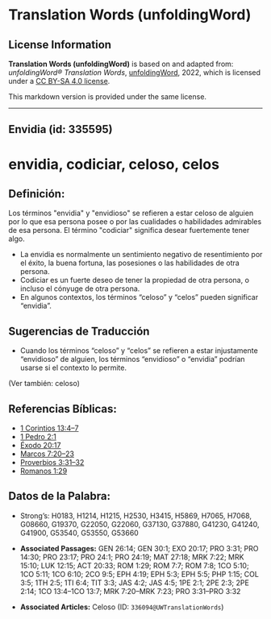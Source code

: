 # Translation Words (unfoldingWord)

## License Information

**Translation Words (unfoldingWord)** is based on and adapted from: _unfoldingWord® Translation Words_, [unfoldingWord](https://unfoldingword.org/utw), 2022, which is licensed under a [CC BY-SA 4.0 license](https://creativecommons.org/licenses/by-sa/4.0/legalcode.en).

This markdown version is provided under the same license.



--------------------------------

## Envidia (id: 335595)

envidia, codiciar, celoso, celos
================================

Definición:
-----------

Los términos "envidia" y "envidioso" se refieren a estar celoso de alguien por lo que esa persona posee o por las cualidades o habilidades admirables de esa persona. El término "codiciar" significa desear fuertemente tener algo.

* La envidia es normalmente un sentimiento negativo de resentimiento por el éxito, la buena fortuna, las posesiones o las habilidades de otra persona.
* Codiciar es un fuerte deseo de tener la propiedad de otra persona, o incluso el cónyuge de otra persona.
* En algunos contextos, los términos “celoso” y “celos” pueden significar “envidia”.

Sugerencias de Traducción
-------------------------

* Cuando los términos “celoso” y “celos” se refieren a estar injustamente “envidioso” de alguien, los términos “envidioso” o “envidia” podrían usarse si el contexto lo permite.

(Ver también: celoso)

Referencias Bíblicas:
---------------------

* [1 Corintios 13:4–7](https://ref.ly/1Cor13:4-1Cor13:7)
* [1 Pedro 2:1](https://ref.ly/1Pet2:1)
* [Éxodo 20:17](https://ref.ly/Exod20:17)
* [Marcos 7:20–23](https://ref.ly/Mark7:20-Mark7:23)
* [Proverbios 3:31–32](https://ref.ly/Prov3:31-Prov3:32)
* [Romanos 1:29](https://ref.ly/Rom1:29)

Datos de la Palabra:
--------------------

* Strong’s: H0183, H1214, H1215, H2530, H3415, H5869, H7065, H7068, G08660, G19370, G22050, G22060, G37130, G37880, G41230, G41240, G41900, G53540, G53550, G53660

* **Associated Passages:** GEN 26:14; GEN 30:1; EXO 20:17; PRO 3:31; PRO 14:30; PRO 23:17; PRO 24:1; PRO 24:19; MAT 27:18; MRK 7:22; MRK 15:10; LUK 12:15; ACT 20:33; ROM 1:29; ROM 7:7; ROM 7:8; 1CO 5:10; 1CO 5:11; 1CO 6:10; 2CO 9:5; EPH 4:19; EPH 5:3; EPH 5:5; PHP 1:15; COL 3:5; 1TH 2:5; 1TI 6:4; TIT 3:3; JAS 4:2; JAS 4:5; 1PE 2:1; 2PE 2:3; 2PE 2:14; 1CO 13:4–1CO 13:7; MRK 7:20–MRK 7:23; PRO 3:31–PRO 3:32
* **Associated Articles:** Celoso (ID: `336094@UWTranslationWords`)

